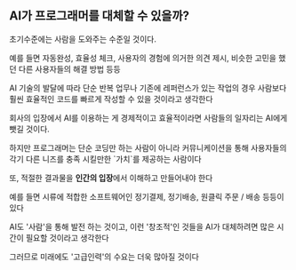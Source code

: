 ## AI가 프로그래머를 대체할 수 있을까?

초기수준에는 사람을 도와주는 수준일 것이다.

예를 들면 자동완성, 효율성 체크, 사용자의 경험에 의거한 의견 제시, 비슷한 고민을 했던 다른 사용자들의 해결 방법 등등

AI 기술의 발달에 따라 단순 반복 업무나 기존에 레퍼런스가 있는 작업의 경우 사람보다 훨씬 효율적인 코드를 빠르게 작성할 수 있을 것이라고 생각한다

회사의 입장에서 AI를 이용하는 게 경제적이고 효율적이라면 사람들의 일자리는 AI에게 뺏길 것이다.

하지만 프로그래머는 단순 코딩만 하는 사람이 아니라 커뮤니케이션을 통해 사용자들의 각기 다른 니즈를 충족 시킬만한 \`가치\`를 제공하는 사람이다

또, 적절한 결과물을 **인간의 입장**에서 이해하고 만들어내야 한다

예를 들면 시류에 적합한 소프트웨어인 정기결제, 정기배송, 원클릭 주문 / 배송 등등이 있다

AI도 '사람'을 통해 발전 하는 것이고, 이런 '창조적'인 것들을 AI가 대체하려면 많은 시간이 필요할 것이라고 생각한다

그러므로 미래에도 '고급인력'의 수요는 더욱 많아질 것이다
